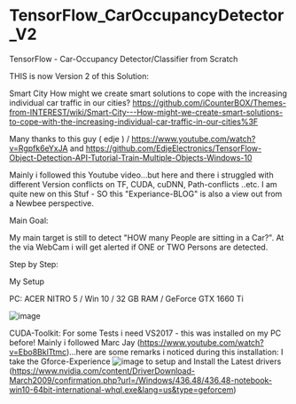 # TensorFlow_CarOccupancyDetector_V2
TensorFlow - Car-Occupancy Detector/Classifier from Scratch


THIS is now Version 2 of this Solution:

Smart City How might we create smart solutions to cope with the increasing individual car traffic in our cities?
https://github.com/iCounterBOX/Themes-from-INTEREST/wiki/Smart-City---How-might-we-create-smart-solutions-to-cope-with-the-increasing-individual-car-traffic-in-our-cities%3F

Many thanks to this guy ( edje ) / https://www.youtube.com/watch?v=Rgpfk6eYxJA   and https://github.com/EdjeElectronics/TensorFlow-Object-Detection-API-Tutorial-Train-Multiple-Objects-Windows-10

Mainly i followed this Youtube video...but here and there i struggled with different Version conflicts on TF, CUDA, cuDNN, Path-conflicts ..etc. I am quite new on this Stuf - SO this "Experiance-BLOG" is also a view out from a Newbee perspective.

Main Goal:

My main target is still to detect "HOW many People are sitting in a Car?". At the via WebCam i will get alerted if ONE or TWO Persons are detected.

Step by Step:

My Setup

PC: ACER NITRO 5 /  Win 10 / 32 GB RAM / GeForce GTX 1660 Ti


![image](https://user-images.githubusercontent.com/37293282/67181048-bca79f00-f3db-11e9-87b6-22c902c587a6.png)

CUDA-Toolkit:
For some Tests i need VS2017 - this was installed on my PC before!
Mainly i followed Marc Jay (https://www.youtube.com/watch?v=Ebo8BklTtmc)...here are some remarks i noticed during this installation:
I take the Gforce-Experience 
![image](https://user-images.githubusercontent.com/37293282/67181560-35f3c180-f3dd-11e9-9b0a-a22022c54186.png)
to setup and Install the Latest drivers (https://www.nvidia.com/content/DriverDownload-March2009/confirmation.php?url=/Windows/436.48/436.48-notebook-win10-64bit-international-whql.exe&lang=us&type=geforcem)

